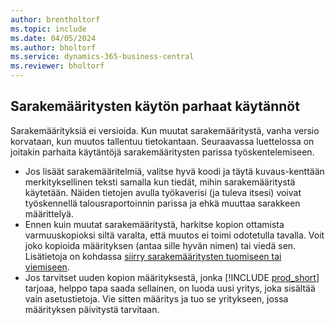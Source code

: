 ```yaml
---
author: brentholtorf
ms.topic: include
ms.date: 04/05/2024
ms.author: bholtorf
ms.service: dynamics-365-business-central
ms.reviewer: bholtorf
---
```


## <a name="best-practices-for-working-with-column-definitions"></a>Sarakemääritysten käytön parhaat käytännöt

Sarakemäärityksiä ei versioida. Kun muutat sarakemääritystä, vanha versio korvataan, kun muutos tallentuu tietokantaan. Seuraavassa luettelossa on joitakin parhaita käytäntöjä sarakemääritysten parissa työskentelemiseen.

- Jos lisäät sarakemääritelmiä, valitse hyvä koodi ja täytä kuvaus-kenttään merkityksellinen teksti samalla kun tiedät, mihin sarakemääritystä käytetään. Näiden tietojen avulla työkaverisi (ja tuleva itsesi) voivat työskennellä talousraportoinnin parissa ja ehkä muuttaa sarakkeen määrittelyä.
- Ennen kuin muutat sarakemääritystä, harkitse kopion ottamista varmuuskopioksi siltä varalta, että muutos ei toimi odotetulla tavalla. Voit joko kopioida määrityksen (antaa sille hyvän nimen) tai viedä sen. Lisätietoja on kohdassa [siirry sarakemääritysten tuomiseen tai viemiseen](#import-or-export-financial-report-column-definitions).
- Jos tarvitset uuden kopion määrityksestä, jonka [!INCLUDE [prod_short](prod_short.md)] tarjoaa, helppo tapa saada sellainen, on luoda uusi yritys, joka sisältää vain asetustietoja. Vie sitten määritys ja tuo se yritykseen, jossa määrityksen päivitystä tarvitaan.
